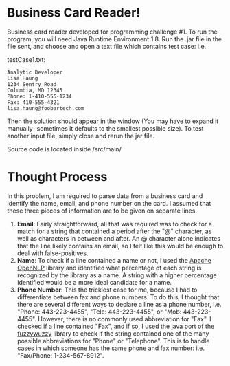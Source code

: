﻿# Business Card Reader!

Business card reader developed for programming challenge #1. To run the program, you will need Java Runtime Environment 1.8. Run the .jar file in the file sent, and choose and open a text file which contains test case: i.e. 

testCase1.txt:

```Foobar Technologies
Analytic Developer
Lisa Haung
1234 Sentry Road
Columbia, MD 12345
Phone: 1-410-555-1234
Fax: 410-555-4321
lisa.haung@foobartech.com
```

Then the solution should appear in the window (You may have to expand it manually- sometimes it defaults to the smallest possible size).
To test another input file, simply close and rerun the jar file.

Source code is located inside /src/main/
# Thought Process
In this problem, I am required to parse data from a business card and identify the name, email, and phone number on the card. I assumed that these three pieces of information are to be given on separate lines. 

 1. **Email**: Fairly straightforward, all that was required was to check for a match for a string that contained a period after the "@" character, as well as characters in between and after. An @ character alone indicates that the line likely contains an email, so I felt like this would be enough to deal with false-positives.
 2. **Name**: To check if a line contained a name or not, I used the [Apache OpenNLP](https://opennlp.apache.org/) library and identified what percentage of each string is recognized by the library as a name. A string with a higher percentage identified would be a more ideal candidate for a name.
 3. **Phone Number**: This the trickiest case for me, because I had to differentiate between fax and phone numbers. To do this, I thought that there are several different ways to declare a line as a phone number, i.e. "Phone: 443-223-4455", "Tele: 443-223-4455", or "Mob: 443-223-4455".  However, there is no commonly used abbreviation for "Fax". I checked if a line contained "Fax", and if so, I used the java port of the [fuzzywuzzy](https://www.geeksforgeeks.org/fuzzywuzzy-python-library/) library to check if the string contained one of the many possible abbreviations for "Phone" or "Telephone". This is to handle cases in which someone has the same phone and fax number: i.e. "Fax/Phone: 1-234-567-8912".

